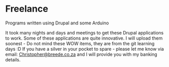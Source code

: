 # Freelance
Programs written using Drupal and some Arduino

It took many nights and days and meetings to get these Drupal applications to work.
Some of these applications are quite innovative. I will upload them soonest - Do not mind these WOW items, they are from the git learning days :D
If you have a silver in your pocket to spare - please let me know via email: Christopher@breede.co.za and I will provide you with my banking details. 

